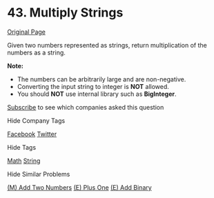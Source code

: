 # 43. Multiply Strings

[Original Page](https://leetcode.com/problems/multiply-strings/)

Given two numbers represented as strings, return multiplication of the numbers as a string.

**Note:**  

*   The numbers can be arbitrarily large and are non-negative.
*   Converting the input string to integer is **NOT** allowed.
*   You should **NOT** use internal library such as **BigInteger**.

<div>

[Subscribe](/subscribe/) to see which companies asked this question

</div>

<div>

<div id="company_tags" class="btn btn-xs btn-warning">Hide Company Tags</div>

<span class="hidebutton" style="display: inline;">[Facebook](/company/facebook/) [Twitter](/company/twitter/)</span></div>

<div>

<div id="tags" class="btn btn-xs btn-warning">Hide Tags</div>

<span class="hidebutton" style="display: inline;">[Math](/tag/math/) [String](/tag/string/)</span></div>

<div>

<div id="similar" class="btn btn-xs btn-warning">Hide Similar Problems</div>

<span class="hidebutton" style="display: inline;">[(M) Add Two Numbers](/problems/add-two-numbers/) [(E) Plus One](/problems/plus-one/) [(E) Add Binary](/problems/add-binary/)</span></div>